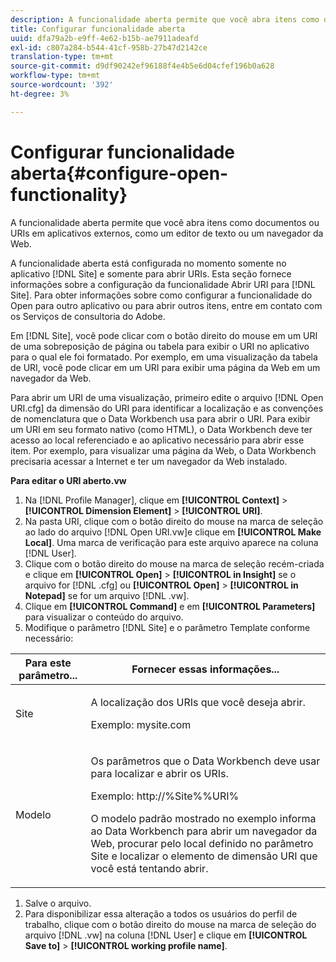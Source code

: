```yaml
---
description: A funcionalidade aberta permite que você abra itens como documentos ou URIs em aplicativos externos, como um editor de texto ou um navegador da Web.
title: Configurar funcionalidade aberta
uuid: dfa79a2b-e9ff-4e62-b15b-ae7911adeafd
exl-id: c807a284-b544-41cf-958b-27b47d2142ce
translation-type: tm+mt
source-git-commit: d9df90242ef96188f4e4b5e6d04cfef196b0a628
workflow-type: tm+mt
source-wordcount: '392'
ht-degree: 3%

---
```


# Configurar funcionalidade aberta{#configure-open-functionality}

A funcionalidade aberta permite que você abra itens como documentos ou URIs em aplicativos externos, como um editor de texto ou um navegador da Web.

A funcionalidade aberta está configurada no momento somente no aplicativo [!DNL Site] e somente para abrir URIs. Esta seção fornece informações sobre a configuração da funcionalidade Abrir URI para [!DNL Site]. Para obter informações sobre como configurar a funcionalidade do Open para outro aplicativo ou para abrir outros itens, entre em contato com os Serviços de consultoria do Adobe.

Em [!DNL Site], você pode clicar com o botão direito do mouse em um URI de uma sobreposição de página ou tabela para exibir o URI no aplicativo para o qual ele foi formatado. Por exemplo, em uma visualização da tabela de URI, você pode clicar em um URI para exibir uma página da Web em um navegador da Web.

Para abrir um URI de uma visualização, primeiro edite o arquivo [!DNL Open URI.cfg] da dimensão do URI para identificar a localização e as convenções de nomenclatura que o Data Workbench usa para abrir o URI. Para exibir um URI em seu formato nativo (como HTML), o Data Workbench deve ter acesso ao local referenciado e ao aplicativo necessário para abrir esse item. Por exemplo, para visualizar uma página da Web, o Data Workbench precisaria acessar a Internet e ter um navegador da Web instalado.

**Para editar o URI aberto.vw**

1. Na [!DNL Profile Manager], clique em **[!UICONTROL Context]** > **[!UICONTROL Dimension Element]** > **[!UICONTROL URI]**.
1. Na pasta URI, clique com o botão direito do mouse na marca de seleção ao lado do arquivo [!DNL Open URI.vw]e clique em **[!UICONTROL Make Local]**. Uma marca de verificação para este arquivo aparece na coluna [!DNL User].
1. Clique com o botão direito do mouse na marca de seleção recém-criada e clique em **[!UICONTROL Open]** > **[!UICONTROL in Insight]** se o arquivo for [!DNL .cfg] ou **[!UICONTROL Open]** > **[!UICONTROL in Notepad]** se for um arquivo [!DNL .vw].
1. Clique em **[!UICONTROL Command]** e em **[!UICONTROL Parameters]** para visualizar o conteúdo do arquivo.
1. Modifique o parâmetro [!DNL Site] e o parâmetro Template conforme necessário:

<table id="table_CDB316DB271F476AB9F9B557B86AFD25"> 
 <thead> 
  <tr> 
   <th colname="col1" class="entry"> Para este parâmetro... </th> 
   <th colname="col2" class="entry"> Fornecer essas informações... </th> 
  </tr>
 </thead>
 <tbody> 
  <tr> 
   <td colname="col1"> <p>Site </p> </td> 
   <td colname="col2"> <p>A localização dos URIs que você deseja abrir. </p> <p>Exemplo: mysite.com </p> </td> 
  </tr> 
  <tr> 
   <td colname="col1"> <p>Modelo </p> </td> 
   <td colname="col2"> <p>Os parâmetros que o Data Workbench deve usar para localizar e abrir os URIs. </p> <p>Exemplo: <span class="filepath"> http://%Site%%URI%</span> </p> <p>O modelo padrão mostrado no exemplo informa ao Data Workbench para abrir um navegador da Web, procurar pelo local definido no parâmetro <span class="wintitle"> Site</span> e localizar o elemento de dimensão URI que você está tentando abrir. </p> </td> 
  </tr> 
 </tbody> 
</table>

1. Salve o arquivo.
1. Para disponibilizar essa alteração a todos os usuários do perfil de trabalho, clique com o botão direito do mouse na marca de seleção do arquivo [!DNL .vw] na coluna [!DNL User] e clique em **[!UICONTROL Save to]** > **[!UICONTROL working profile name]**.
